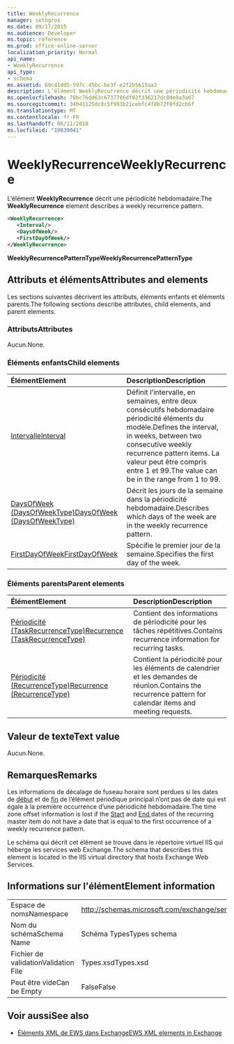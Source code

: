 ```yaml
---
title: WeeklyRecurrence
manager: sethgros
ms.date: 09/17/2015
ms.audience: Developer
ms.topic: reference
ms.prod: office-online-server
localization_priority: Normal
api_name:
- WeeklyRecurrence
api_type:
- schema
ms.assetid: 69c41dd5-597c-45bc-be3f-e2f2b5615aa3
description: L’élément WeeklyRecurrence décrit une périodicité hebdomadaire.
ms.openlocfilehash: 78bc76dd63c6737786df02f336217dc8de9a3a67
ms.sourcegitcommit: 34041125dc8c5f993b21cebfc4f8b72f0fd2cb6f
ms.translationtype: MT
ms.contentlocale: fr-FR
ms.lasthandoff: 06/11/2018
ms.locfileid: "19839041"
---
```

# <a name="weeklyrecurrence"></a><span data-ttu-id="7e304-103">WeeklyRecurrence</span><span class="sxs-lookup"><span data-stu-id="7e304-103">WeeklyRecurrence</span></span>

<span data-ttu-id="7e304-104">L’élément **WeeklyRecurrence** décrit une périodicité hebdomadaire.</span><span class="sxs-lookup"><span data-stu-id="7e304-104">The **WeeklyRecurrence** element describes a weekly recurrence pattern.</span></span> 
  
```XML
<WeeklyRecurrence>
   <Interval/>
   <DaysOfWeek/>
   <FirstDayOfWeek/>
</WeeklyRecurrence>
```

 <span data-ttu-id="7e304-105">**WeeklyRecurrencePatternType**</span><span class="sxs-lookup"><span data-stu-id="7e304-105">**WeeklyRecurrencePatternType**</span></span>
## <a name="attributes-and-elements"></a><span data-ttu-id="7e304-106">Attributs et éléments</span><span class="sxs-lookup"><span data-stu-id="7e304-106">Attributes and elements</span></span>

<span data-ttu-id="7e304-107">Les sections suivantes décrivent les attributs, éléments enfants et éléments parents.</span><span class="sxs-lookup"><span data-stu-id="7e304-107">The following sections describe attributes, child elements, and parent elements.</span></span>
  
### <a name="attributes"></a><span data-ttu-id="7e304-108">Attributs</span><span class="sxs-lookup"><span data-stu-id="7e304-108">Attributes</span></span>

<span data-ttu-id="7e304-109">Aucun.</span><span class="sxs-lookup"><span data-stu-id="7e304-109">None.</span></span>
  
### <a name="child-elements"></a><span data-ttu-id="7e304-110">Éléments enfants</span><span class="sxs-lookup"><span data-stu-id="7e304-110">Child elements</span></span>

|<span data-ttu-id="7e304-111">**Élément**</span><span class="sxs-lookup"><span data-stu-id="7e304-111">**Element**</span></span>|<span data-ttu-id="7e304-112">**Description**</span><span class="sxs-lookup"><span data-stu-id="7e304-112">**Description**</span></span>|
|:-----|:-----|
|[<span data-ttu-id="7e304-113">Intervalle</span><span class="sxs-lookup"><span data-stu-id="7e304-113">Interval</span></span>](interval.md) <br/> |<span data-ttu-id="7e304-114">Définit l’intervalle, en semaines, entre deux consécutifs hebdomadaire périodicité éléments du modèle.</span><span class="sxs-lookup"><span data-stu-id="7e304-114">Defines the interval, in weeks, between two consecutive weekly recurrence pattern items.</span></span> <span data-ttu-id="7e304-115">La valeur peut être compris entre 1 et 99.</span><span class="sxs-lookup"><span data-stu-id="7e304-115">The value can be in the range from 1 to 99.</span></span>  <br/> |
|[<span data-ttu-id="7e304-116">DaysOfWeek (DaysOfWeekType)</span><span class="sxs-lookup"><span data-stu-id="7e304-116">DaysOfWeek (DaysOfWeekType)</span></span>](daysofweek-daysofweektype.md) <br/> |<span data-ttu-id="7e304-117">Décrit les jours de la semaine dans la périodicité hebdomadaire.</span><span class="sxs-lookup"><span data-stu-id="7e304-117">Describes which days of the week are in the weekly recurrence pattern.</span></span>  <br/> |
|[<span data-ttu-id="7e304-118">FirstDayOfWeek</span><span class="sxs-lookup"><span data-stu-id="7e304-118">FirstDayOfWeek</span></span>](firstdayofweek.md) <br/> |<span data-ttu-id="7e304-119">Spécifie le premier jour de la semaine.</span><span class="sxs-lookup"><span data-stu-id="7e304-119">Specifies the first day of the week.</span></span>  <br/> |
   
### <a name="parent-elements"></a><span data-ttu-id="7e304-120">Éléments parents</span><span class="sxs-lookup"><span data-stu-id="7e304-120">Parent elements</span></span>

|<span data-ttu-id="7e304-121">**Élément**</span><span class="sxs-lookup"><span data-stu-id="7e304-121">**Element**</span></span>|<span data-ttu-id="7e304-122">**Description**</span><span class="sxs-lookup"><span data-stu-id="7e304-122">**Description**</span></span>|
|:-----|:-----|
|[<span data-ttu-id="7e304-123">Périodicité (TaskRecurrenceType)</span><span class="sxs-lookup"><span data-stu-id="7e304-123">Recurrence (TaskRecurrenceType)</span></span>](recurrence-taskrecurrencetype.md) <br/> |<span data-ttu-id="7e304-124">Contient des informations de périodicité pour les tâches répétitives.</span><span class="sxs-lookup"><span data-stu-id="7e304-124">Contains recurrence information for recurring tasks.</span></span>  <br/> |
|[<span data-ttu-id="7e304-125">Périodicité (RecurrenceType)</span><span class="sxs-lookup"><span data-stu-id="7e304-125">Recurrence (RecurrenceType)</span></span>](recurrence-recurrencetype.md) <br/> |<span data-ttu-id="7e304-126">Contient la périodicité pour les éléments de calendrier et les demandes de réunion.</span><span class="sxs-lookup"><span data-stu-id="7e304-126">Contains the recurrence pattern for calendar items and meeting requests.</span></span>  <br/> |
   
## <a name="text-value"></a><span data-ttu-id="7e304-127">Valeur de texte</span><span class="sxs-lookup"><span data-stu-id="7e304-127">Text value</span></span>

<span data-ttu-id="7e304-128">Aucun.</span><span class="sxs-lookup"><span data-stu-id="7e304-128">None.</span></span>
  
## <a name="remarks"></a><span data-ttu-id="7e304-129">Remarques</span><span class="sxs-lookup"><span data-stu-id="7e304-129">Remarks</span></span>

<span data-ttu-id="7e304-130">Les informations de décalage de fuseau horaire sont perdues si les dates de [début](start.md) et de [fin](end-ex15websvcsotherref.md) de l’élément périodique principal n’ont pas de date qui est égale à la première occurrence d’une périodicité hebdomadaire.</span><span class="sxs-lookup"><span data-stu-id="7e304-130">The time zone offset information is lost if the [Start](start.md) and [End ](end-ex15websvcsotherref.md) dates of the recurring master item do not have a date that is equal to the first occurrence of a weekly recurrence pattern.</span></span> 
  
<span data-ttu-id="7e304-131">Le schéma qui décrit cet élément se trouve dans le répertoire virtuel IIS qui héberge les services web Exchange.</span><span class="sxs-lookup"><span data-stu-id="7e304-131">The schema that describes this element is located in the IIS virtual directory that hosts Exchange Web Services.</span></span>
  
## <a name="element-information"></a><span data-ttu-id="7e304-132">Informations sur l'élément</span><span class="sxs-lookup"><span data-stu-id="7e304-132">Element information</span></span>

|||
|:-----|:-----|
|<span data-ttu-id="7e304-133">Espace de noms</span><span class="sxs-lookup"><span data-stu-id="7e304-133">Namespace</span></span>  <br/> |http://schemas.microsoft.com/exchange/services/2006/types  <br/> |
|<span data-ttu-id="7e304-134">Nom du schéma</span><span class="sxs-lookup"><span data-stu-id="7e304-134">Schema Name</span></span>  <br/> |<span data-ttu-id="7e304-135">Schéma Types</span><span class="sxs-lookup"><span data-stu-id="7e304-135">Types schema</span></span>  <br/> |
|<span data-ttu-id="7e304-136">Fichier de validation</span><span class="sxs-lookup"><span data-stu-id="7e304-136">Validation File</span></span>  <br/> |<span data-ttu-id="7e304-137">Types.xsd</span><span class="sxs-lookup"><span data-stu-id="7e304-137">Types.xsd</span></span>  <br/> |
|<span data-ttu-id="7e304-138">Peut être vide</span><span class="sxs-lookup"><span data-stu-id="7e304-138">Can be Empty</span></span>  <br/> |<span data-ttu-id="7e304-139">False</span><span class="sxs-lookup"><span data-stu-id="7e304-139">False</span></span>  <br/> |
   
## <a name="see-also"></a><span data-ttu-id="7e304-140">Voir aussi</span><span class="sxs-lookup"><span data-stu-id="7e304-140">See also</span></span>



- [<span data-ttu-id="7e304-141">Éléments XML de EWS dans Exchange</span><span class="sxs-lookup"><span data-stu-id="7e304-141">EWS XML elements in Exchange</span></span>](ews-xml-elements-in-exchange.md)

